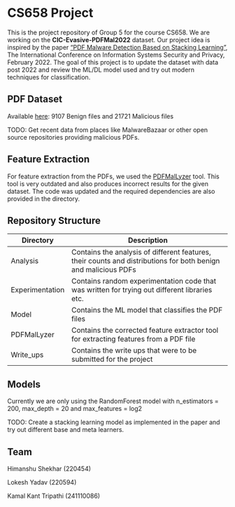 # CS658 Project

This is the project repository of Group 5 for the course CS658. We are working on the **CIC-Evasive-PDFMal2022** dataset. Our project idea is inspired by the paper [“PDF Malware Detection Based on Stacking Learning”](https://pdfs.semanticscholar.org/c4e6/1e9545951bf4e7dbefd7796b6f7f050a75f6.pdf), The International Conference on Information Systems Security and Privacy, February 2022. The goal of this project is to update the dataset with data post 2022 and review the ML/DL model used and try out modern techniques for classification.

## PDF Dataset

Available [here](http://205.174.165.80/CICDataset/CIC-EvasivePDF2022/Dataset/): 9107 Benign files and 21721 Malicious files

TODO: Get recent data from places like MalwareBazaar or other open source repositories providing malicious PDFs.

## Feature Extraction

For feature extraction from the PDFs, we used the [PDFMalLyzer](https://github.com/ahlashkari/PDFMalLyzer) tool. This tool is very outdated and also produces incorrect results for the given dataset. The code was updated and the required dependencies are also provided in the directory. 

## Repository Structure

| Directory       | Description |
|-----------------|-------------|
| Analysis        | Contains the analysis of different features, their counts and distributions for both benign and malicious PDFs   |
| Experimentation | Contains random experimentation code that was written for trying out different libraries etc.  |
| Model           | Contains the ML model that classifies the PDF files  |
| PDFMalLyzer     | Contains the corrected feature extractor tool for extracting features from a PDF file |
| Write_ups       | Contains the write ups that were to be submitted for the project |

## Models

Currently we are only using the RandomForest model with n_estimators = 200, max_depth = 20 and max_features = log2

TODO: Create a stacking learning model as implemented in the paper and try out different base and meta learners.

## Team

Himanshu Shekhar (220454)

Lokesh Yadav (220594)

Kamal Kant Tripathi (241110086)